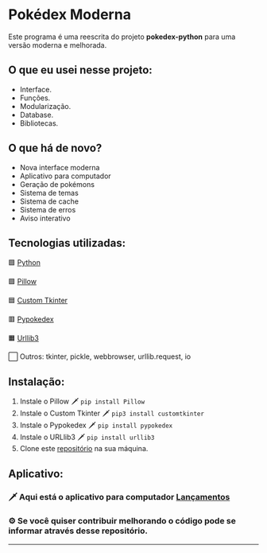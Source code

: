 # Pokédex Moderna
Este programa é uma reescrita do projeto **pokedex-python** para uma versão moderna e melhorada.

## O que eu usei nesse projeto:
- Interface.
- Funções.
- Modularização.
- Database.
- Bibliotecas.

## O que há de novo?
- Nova interface moderna
- Aplicativo para computador
- Geração de pokémons
- Sistema de temas
- Sistema de cache
- Sistema de erros
- Aviso interativo

## Tecnologias utilizadas:
🟩 [Python](https://www.python.org/)

🟪 [Pillow](https://pypi.org/project/Pillow/)

🟦 [Custom Tkinter](https://github.com/TomSchimansky/CustomTkinter)

🟥 [Pypokedex](https://github.com/arnavb/pypokedex)

🟧 [Urllib3](https://pypi.org/project/urllib3/)

⬜ Outros: tkinter, pickle, webbrowser, urllib.request, io

## Instalação:
1. Instale o Pillow 🗡️ `pip install Pillow`
2. Instale o Custom Tkinter 🗡️ `pip3 install customtkinter`
3. Instale o Pypokedex 🗡️ `pip install pypokedex`
4. Instale o URLlib3 🗡️ `pip install urllib3`
5. Clone este [repositório](https://github.com/Dimitri-Matheus/Pokedex-Modern) na sua máquina.

## Aplicativo:
### 🗡︎ Aqui está o aplicativo para computador [Lançamentos](https://github.com/Dimitri-Matheus/Pokedex-Modern/releases)

### ⚙ Se você quiser contribuir melhorando o código pode se informar através desse repositório.
---